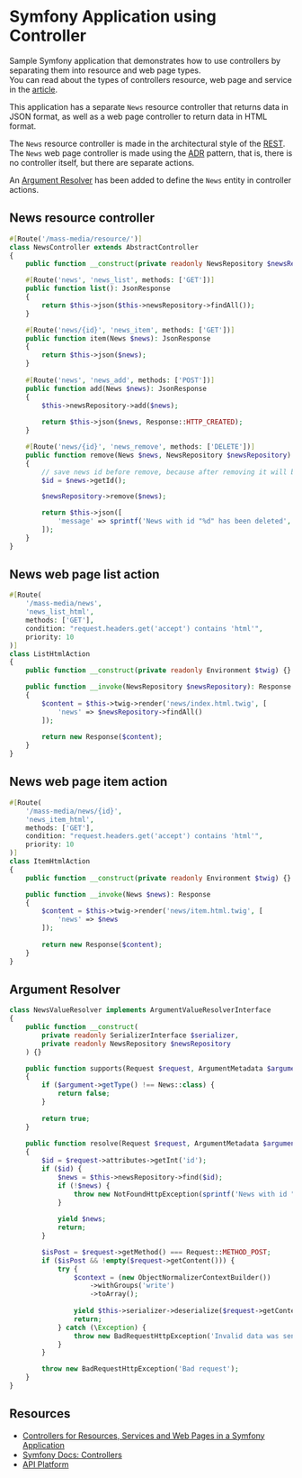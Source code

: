 # Symfony Application using Controller

Sample Symfony application that demonstrates how to use controllers by separating them into resource and web page types.  
You can read about the types of controllers resource, web page and service in the [article](https://web-mastering.blogspot.com/2022/09/Controllers-for-Resources-Services-and-Web-Pages-in-a-Symfony-Application.html).

This application has a separate `News` resource controller that returns data in JSON format, as well as a web page controller to return data in HTML format.

The `News` resource controller is made in the architectural style of the [REST](https://en.wikipedia.org/wiki/Representational_state_transfer).  
The `News` web page controller is made using the [ADR](https://en.wikipedia.org/wiki/Action%E2%80%93domain%E2%80%93responder) pattern, that is, there is no controller itself, but there are separate actions.

An [Argument Resolver](https://symfony.com/doc/current/controller/argument_value_resolver.html) has been added to define the `News` entity in controller actions.

## News resource controller
```php
#[Route('/mass-media/resource/')]
class NewsController extends AbstractController
{
    public function __construct(private readonly NewsRepository $newsRepository) {}

    #[Route('news', 'news_list', methods: ['GET'])]
    public function list(): JsonResponse
    {
        return $this->json($this->newsRepository->findAll());
    }

    #[Route('news/{id}', 'news_item', methods: ['GET'])]
    public function item(News $news): JsonResponse
    {
        return $this->json($news);
    }
    
    #[Route('news', 'news_add', methods: ['POST'])]
    public function add(News $news): JsonResponse
    {
        $this->newsRepository->add($news);
        
        return $this->json($news, Response::HTTP_CREATED);
    }

    #[Route('news/{id}', 'news_remove', methods: ['DELETE'])]
    public function remove(News $news, NewsRepository $newsRepository): JsonResponse
    {
        // save news id before remove, because after removing it will become null
        $id = $news->getId();

        $newsRepository->remove($news);

        return $this->json([
            'message' => sprintf('News with id "%d" has been deleted', $id)
        ]);
    }
}
```

## News web page list action
```php
#[Route(
    '/mass-media/news',
    'news_list_html',
    methods: ['GET'],
    condition: "request.headers.get('accept') contains 'html'",
    priority: 10
)]
class ListHtmlAction
{
    public function __construct(private readonly Environment $twig) {}

    public function __invoke(NewsRepository $newsRepository): Response
    {
        $content = $this->twig->render('news/index.html.twig', [
            'news' => $newsRepository->findAll()
        ]);
        
        return new Response($content);
    }
}
```

## News web page item action
```php
#[Route(
    '/mass-media/news/{id}',
    'news_item_html',
    methods: ['GET'],
    condition: "request.headers.get('accept') contains 'html'",
    priority: 10
)]
class ItemHtmlAction
{
    public function __construct(private readonly Environment $twig) {}

    public function __invoke(News $news): Response
    {
        $content = $this->twig->render('news/item.html.twig', [
            'news' => $news
        ]);
        
        return new Response($content);
    }
}
```

## Argument Resolver
```php
class NewsValueResolver implements ArgumentValueResolverInterface
{
    public function __construct(
        private readonly SerializerInterface $serializer,
        private readonly NewsRepository $newsRepository
    ) {}

    public function supports(Request $request, ArgumentMetadata $argument): bool
    {
        if ($argument->getType() !== News::class) {
            return false;
        }
        
        return true;
    }
    
    public function resolve(Request $request, ArgumentMetadata $argument): iterable
    {
        $id = $request->attributes->getInt('id');
        if ($id) {
            $news = $this->newsRepository->find($id);
            if (!$news) {
                throw new NotFoundHttpException(sprintf('News with id "%d" not found.', $id));
            }
            
            yield $news;
            return;
        }

        $isPost = $request->getMethod() === Request::METHOD_POST;
        if ($isPost && !empty($request->getContent())) {
            try {
                $context = (new ObjectNormalizerContextBuilder())
                    ->withGroups('write')
                    ->toArray();
                
                yield $this->serializer->deserialize($request->getContent(), News::class, 'json', $context);
                return;
            } catch (\Exception) {
                throw new BadRequestHttpException('Invalid data was sent.');
            }
        }

        throw new BadRequestHttpException('Bad request');
    }
}
```

## Resources
- [Controllers for Resources, Services and Web Pages in a Symfony Application](https://web-mastering.blogspot.com/2022/09/Controllers-for-Resources-Services-and-Web-Pages-in-a-Symfony-Application.html)
- [Symfony Docs: Controllers](https://symfony.com/doc/current/controller.html)
- [API Platform](https://api-platform.com/)
